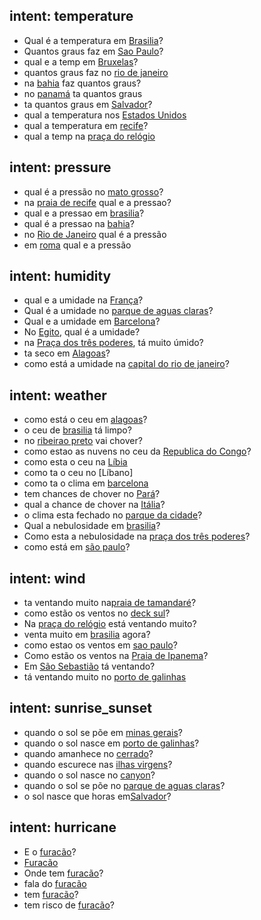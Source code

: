 ## intent: temperature
- Qual é a temperatura em [Brasilia](locale)?
- Quantos graus faz em [Sao Paulo](locale)?
- qual e a temp em [Bruxelas](locale)?
- quantos graus faz no [rio de janeiro](locale)
- na [bahia](locale) faz quantos graus?
- no [panamá](locale) ta quantos graus
- ta quantos graus em [Salvador](locale)?
- qual a temperatura nos [Estados Unidos](locale)
- qual a temperatura em [recife](locale)?
- qual a temp na [praça do relógio](locale)

## intent: pressure
- qual é a pressão no [mato grosso](locale)?
- na [praia de recife](locale) qual e a pressao?
- qual e a pressao em [brasilia](locale)?
- qual é a pressao na [bahia](locale)?
- no [Rio de Janeiro](locale) qual é a pressão
- em [roma](locale) qual e a pressão

## intent: humidity
- qual e a umidade na [França](locale)?
- Qual é a umidade no [parque de aguas claras](locale)?
- Qual e a umidade em [Barcelona](locale)?
- No [Egito](locale), qual é a umidade?
- na [Praça dos três poderes](locale), tá muito úmido?
- ta seco em [Alagoas](locale)?
- como está a umidade na [capital do rio de janeiro](locale)?

## intent: weather
- como está o ceu em [alagoas](locale)?
- o ceu de [brasilia](locale) tá limpo?
- no [ribeirao preto](locale) vai chover?
- como estao as nuvens no ceu da [Republica do Congo](locale)?
- como esta o ceu na [Líbia](locale)
- como ta o ceu no [Líbano]
- como ta o clima em [barcelona](locale)
- tem chances de chover no [Pará](locale)?
- qual a chance de chover na [Itália](locale)?
- o clima esta fechado no [parque da cidade](locale)?
- Qual a nebulosidade em [brasilia](locale)?
- Como esta a nebulosidade na [praça dos três poderes](locale)?
- como está em [são paulo](locale)?

## intent: wind
- ta ventando muito na[praia de tamandaré](locale)?
- como estão os ventos no [deck sul](locale)?
- Na [praça do relógio](locale) está ventando muito?
- venta muito em [brasilia](locale) agora?
- como estao os ventos em [sao paulo](locale)?
- Como estão os ventos na [Praia de Ipanema](locale)?
- Em [São Sebastião](locale) tá ventando?
- tá ventando muito no [porto de galinhas](locale)

## intent: sunrise_sunset
- quando o sol se põe em [minas gerais](locale)?
- quando o sol nasce em [porto de galinhas](locale)?
- quando amanhece no [cerrado](locale)?
- quando escurece nas [ilhas virgens](locale)?
- quando o sol nasce no [canyon](locale)?
- quando o sol se põe no [parque de aguas claras](locale)?
- o sol nasce que horas em[Salvador](locale)?

## intent: hurricane
- E o [furacão](hurricane)?
- [Furacão](hurricane)
- Onde tem [furacão](hurricane)?
- fala do [furacão](hurricane)
- tem [furacão](hurricane)?
- tem risco de [furacão](hurricane)?

